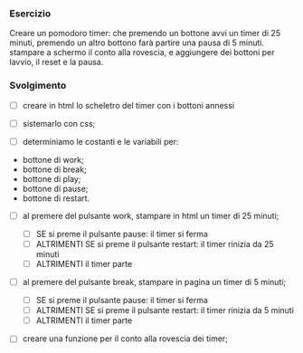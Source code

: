 ### Esercizio
Creare un pomodoro timer: che premendo un bottone avvi un timer di 25 minuti, premendo un altro bottono farà partire una pausa di 5 minuti.
stampare a schermo il conto alla rovescia, e aggiungere dei bottoni per lavvio, il reset e la pausa.

### Svolgimento
- [ ] creare in html lo scheletro del timer con i bottoni annessi
- [ ] sistemarlo con css;

- [ ] determiniamo le costanti e le variabili per:
- bottone di work;
- bottone di break;
- bottone di play;
- bottone di pause;
- bottone di restart.
- [ ] al premere del pulsante work, stampare in html un timer di 25 minuti;
  - [ ] SE si preme il pulsante pause: il timer si ferma
  - [ ] ALTRIMENTI SE si preme il pulsante restart: il timer rinizia da 25 minuti
  - [ ] ALTRIMENTI il timer parte
- [ ] al premere del pulsante break, stampare in pagina un timer di 5 minuti;
  - [ ] SE si preme il pulsante pause: il timer si ferma
  - [ ] ALTRIMENTI SE si preme il pulsante restart: il timer rinizia da 5 minuti
  - [ ] ALTRIMENTI il timer parte

- [ ] creare una funzione per il conto alla rovescia dei timer;

